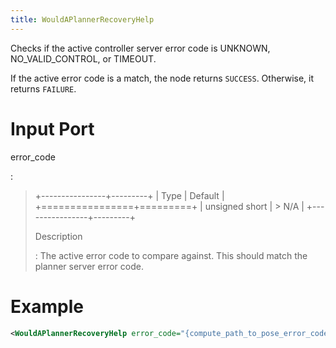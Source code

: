 ```yaml
---
title: WouldAPlannerRecoveryHelp
---
```


Checks if the active controller server error code is UNKNOWN, NO_VALID_CONTROL, or TIMEOUT.

If the active error code is a match, the node returns `SUCCESS`. Otherwise, it returns `FAILURE`.

# Input Port

error_code

:   

> +----------------+---------+
> | Type           | Default |
> +================+=========+
> | unsigned short | > N/A   |
> +----------------+---------+
>
> Description
>
> :   The active error code to compare against. This should match the planner server error code.

# Example

``` xml
<WouldAPlannerRecoveryHelp error_code="{compute_path_to_pose_error_code}"/>
```
